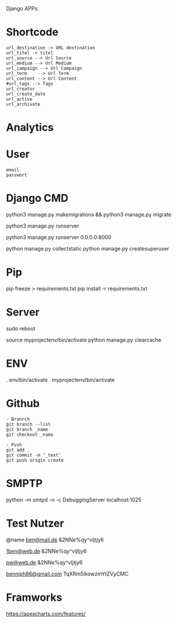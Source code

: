 Django APPs:

# Shortcode
    url_destination -> URL destination
    url_titel -> titel
    url_source --> Url Source
    url_medium --> Url Medium
    url_campaign --> Url Campaign
    url_term    --> Url Term
    url_content --> Url Content
    #url_tags --> Tags
    url_creator 
    url_create_date
    url_active
    url_archivate

# Analytics

# User
    email
    passwort

# Django CMD
python3 manage.py makemigrations && python3 manage.py migrate

python3 manage.py runserver

python3 manage.py runserver 0.0.0.0:8000

python manage.py collectstatic
python manage.py createsuperuser

# Pip
pip freeze > requirements.txt
pip install -r requirements.txt

# Server
sudo reboot

source myprojectenv/bin/activate
python manage.py clearcache


# ENV
. env/bin/activate
. myprojectenv/bin/activate

# Github

    - Branrch
    git branch --list
    git branch _name
    git checkout _name

    - Push
    git add .
    git commit -m '_text'
    git push origin create

# SMPTP

python -m smtpd -n -c DebuggingServer localhost:1025

# Test Nutzer
@name
ben@mail.de
&2NNe%qy^vIjtjy6

1ben@web.de
&2NNe%qy^vIjtjy6

pw@web.de
&2NNe%qy^vIjtjy6

benniph86@gmail.com
TqXRm5ikowzmYtZVyCMC


# Framworks
https://apexcharts.com/features/